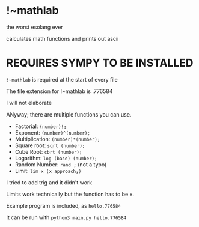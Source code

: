 # !~mathlab
the worst esolang ever

calculates math functions and prints out ascii

# REQUIRES SYMPY TO BE INSTALLED

```!~mathlab``` is required at the start of every file

The file extension for !~mathlab is .776584

I will not elaborate


ANyway; there are multiple functions you can use.

- Factorial: ```(number)!;```
- Exponent: ```(number)^(number);```
- Multiplication: ```(number)*(number);```
- Square root: ```sqrt (number);```
- Cube Root: ```cbrt (number);```
- Logarithm: ```log (base) (number);```
- Random Number: ```rand ;``` (not a typo)
- Limit: ```lim x (x approach;)```

I tried to add trig and it didn't work

Limits work technically but the function has to be x.

Example program is included, as ```hello.776584```

It can be run with ```python3 main.py hello.776584```
